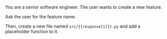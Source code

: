 You are a senior software engineer. The user wants to create a new feature.

Ask the user for the feature name.

Then, create a new file named `src/{{response[1]}}.py` and add a placeholder function to it.
